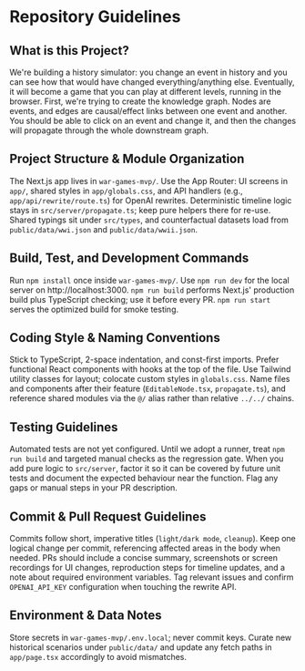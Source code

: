 # Repository Guidelines

## What is this Project? 
We're building a history simulator:  you change an event in history and you can see how that would have changed everything/anything else. Eventually, it will become a game that you can play at different levels, running in the browser. First, we're trying to create the knowledge graph. Nodes are events, and edges are causal/effect links between one event and another. You should be able to click on an event and change it, and then the changes will propagate through the whole downstream graph. 

## Project Structure & Module Organization
The Next.js app lives in `war-games-mvp/`. Use the App Router: UI screens in `app/`, shared styles in `app/globals.css`, and API handlers (e.g., `app/api/rewrite/route.ts`) for OpenAI rewrites. Deterministic timeline logic stays in `src/server/propagate.ts`; keep pure helpers there for re-use. Shared typings sit under `src/types`, and counterfactual datasets load from `public/data/wwi.json` and `public/data/wwii.json`.

## Build, Test, and Development Commands
Run `npm install` once inside `war-games-mvp/`. Use `npm run dev` for the local server on http://localhost:3000. `npm run build` performs Next.js' production build plus TypeScript checking; use it before every PR. `npm run start` serves the optimized build for smoke testing.

## Coding Style & Naming Conventions
Stick to TypeScript, 2-space indentation, and const-first imports. Prefer functional React components with hooks at the top of the file. Use Tailwind utility classes for layout; colocate custom styles in `globals.css`. Name files and components after their feature (`EditableNode.tsx`, `propagate.ts`), and reference shared modules via the `@/` alias rather than relative `../../` chains.

## Testing Guidelines
Automated tests are not yet configured. Until we adopt a runner, treat `npm run build` and targeted manual checks as the regression gate. When you add pure logic to `src/server`, factor it so it can be covered by future unit tests and document the expected behaviour near the function. Flag any gaps or manual steps in your PR description.

## Commit & Pull Request Guidelines
Commits follow short, imperative titles (`light/dark mode`, `cleanup`). Keep one logical change per commit, referencing affected areas in the body when needed. PRs should include a concise summary, screenshots or screen recordings for UI changes, reproduction steps for timeline updates, and a note about required environment variables. Tag relevant issues and confirm `OPENAI_API_KEY` configuration when touching the rewrite API.

## Environment & Data Notes
Store secrets in `war-games-mvp/.env.local`; never commit keys. Curate new historical scenarios under `public/data/` and update any fetch paths in `app/page.tsx` accordingly to avoid mismatches.
